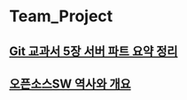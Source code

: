 # Team_Project

## [Git 교과서 5장 서버 파트 요약 정리](https://github.com/MSYJ1234/Team_Project/blob/main/Server5.md "5장 요약")
## [오픈소스SW 역사와 개요](https://github.com/MSYJ1234/Team_Project/blob/main/OSS_history.md "역사와 개요")
